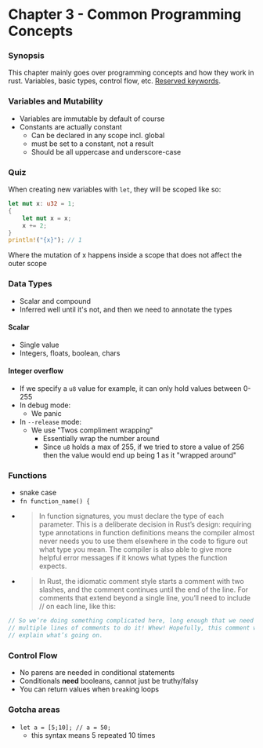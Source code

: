 # Chapter 3 - Common Programming Concepts

### Synopsis
This chapter mainly goes over programming concepts and how they work in rust. Variables, basic types, control flow, etc. [Reserved keywords](https://doc.rust-lang.org/book/appendix-01-keywords.html).

### Variables and Mutability
- Variables are immutable by default of course
- Constants are actually constant
    - Can be declared in any scope incl. global
    - must be set to a constant, not a result
    - Should be all uppercase and underscore-case

### Quiz
When creating new variables with `let`, they will be scoped like so:
```rust
let mut x: u32 = 1;
{
    let mut x = x;
    x += 2;
}
println!("{x}"); // 1
```
Where the mutation of x happens inside a scope that does not affect the outer scope

### Data Types
- Scalar and compound
- Inferred well until it's not, and then we need to annotate the types
#### Scalar
- Single value
- Integers, floats, boolean, chars
#### Integer overflow
- If we specify a `u8` value for example, it can only hold values between 0-255
- In debug mode:
  - We panic
- In `--release` mode:
  - We use "Twos compliment wrapping"
    - Essentially wrap the number around
    - Since `u8` holds a max of 255, if we tried to store a value of 256 then the value would end up being 1 as it "wrapped around"

### Functions
- snake case
- `fn function_name() {`
- > In function signatures, you must declare the type of each parameter. This is a deliberate decision in Rust’s design: requiring type annotations in function definitions means the compiler almost never needs you to use them elsewhere in the code to figure out what type you mean. The compiler is also able to give more helpful error messages if it knows what types the function expects.
- > In Rust, the idiomatic comment style starts a comment with two slashes, and the comment continues until the end of the line. For comments that extend beyond a single line, you’ll need to include // on each line, like this:
```rust
// So we’re doing something complicated here, long enough that we need
// multiple lines of comments to do it! Whew! Hopefully, this comment will
// explain what’s going on.
```
### Control Flow
- No parens are needed in conditional statements
- Conditionals **need** booleans, cannot just be truthy/falsy
- You can return values when `break`ing loops

### Gotcha areas
- `let a = [5;10]; // a = 50;`
  - this syntax means 5 repeated 10 times
